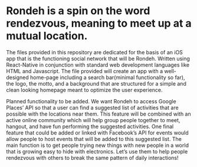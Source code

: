 # Rondeh is a spin on the word rendezvous, meaning to meet up at a mutual location.

The files provided in this repository are dedicated for the basis of an iOS app that is the functioning social network that will be Rondeh. Written using React-Native in conjunction with standard web development languages like HTML and Javascript. The file provided will create an app with a well-designed home-page including a search bar(minimal functionality so far), the logo, the motto, and a background that are structured for a simple and clean looking homepage meant to optimize the user experience. 

Planned functionality to be added. We want Rondeh to access Google Places’ API so that a user can find a suggested list of activities that are possible with the locations near them. This feature will be combined with an active online community which will help group people together to meet, hangout, and have fun performing the suggested activities. One final feature that could be added or linked with Facebook’s API for events would allow people to host events that will be added to this suggested list. The main function is to get people trying new things with new people in a world that is growing easy to hide with electronics. Let’s use them to help people rendezvous with others to break the same pattern of daily interactions!

